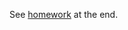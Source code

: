 See [homework](https://github.com/C4Q/AC3.2/blob/master/lessons/unit5/webviews/WebviewNative.md) at the end.
